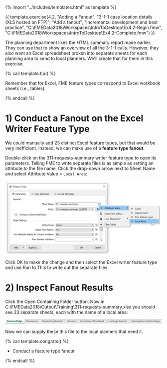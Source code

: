 {% import "../includes/templates.html" as template %}

{{ template.exercise(4.2,
               "Adding a Fanout",
               "3-1-1 case location details (XLS hosted on FTP)",
               "Add a fanout",
               "Incremental development and best practice",
               "C:\\FMEData2018\\Workspaces\\IntroToDesktop\\Ex4.2-Begin.fmw",
               "C:\\FMEData2018\\Workspaces\\IntroToDesktop\\Ex4.2-Complete.fmw")
}}

The planning department likes the HTML summary report made earlier. They can use that to show an overview of all the 3-1-1 calls. However, they also want an Excel spreadsheet broken into separate sheets for each planning area to send to local planners. We'll create that for them in this exercise.

{% call template.tip() %}

Remember that for Excel, FME feature types correspond to Excel workbook sheets (i.e., tables).

{% endcall %}

# 1) Conduct a Fanout on the Excel Writer Feature Type

We could manually add 23 distinct Excel feature types, but that would be very inefficient. Instead, we can make use of a **feature type fanout**.

Double-click on the 311-requests-summary writer feature type to open its parameters. Telling FME to write separate files is as simple as setting an attribute to the file name. Click the drop-down arrow next to Sheet Name and select Attribute Value > `Local Area`:

![](./Images/fanout.png)

Click OK to make the change and then select the Excel writer feature type and use Run to This to write out the separate files.

# 2) Inspect Fanout Results

Click the Open Containing Folder button. Now in C:\\FMEData2018\\Output\\Training\\311-requests-summary.xlsx you should see 23 separate sheets, each with the name of a local area:

![](./Images/excel-sheets.png)

Now we can supply these this file to the local planners that need it.

{% call template.congrats() %}

<ul>
  <li>Conduct a feature type fanout</li>
</ul>

{% endcall %}
